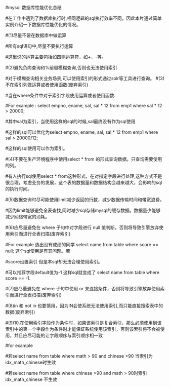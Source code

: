 #mysql 数据库性能优化总结

#在工作中遇到了数据库执行时,相同逻辑的sql执行效率不同，因此本片通过简单实例介绍一下数据库性能优化的情况。

#(1)尽量不要在数据库中做运算

#所有sql语句中,尽量不要执行运算

#这里说的运算主要包括如四则运算符，如+，-等。

#(2)避免负向查询和%前缀模糊查询,否则也无法使用索引

 #对于模糊查询相关业务场景,可以使用索引的形式通过solr等工具进行查询。
#(3)不在索引列做运算或者使用函数(废弃索引)

#当在where条件中对于索引字段使用运算或者使用函数.

#For example : select empno, ename, sal, sal * 12 from emp1 where sal * 12 > 20000;

#其中sal为索引，当使用这样的sql的时候,sal最终没有作为sql使用

#这样的sql可以优化为select empno, ename, sal, sal * 12 from emp1 where sal > 20000/12;

#这样的sql使用可以作为索引。

#(4)不要在生产环境程序中使用select * from 的形式查询数据。只查询需要使用的列。

#有人执行sql使用select * from这种形式，在对指定字段进行处理,这种方式不是很合理，考虑业务的发展，这个表的数据量和数据结构会越来越大，会影响的sql的执行时间。

#(5)数据查询时尽可能使用limit减少返回的行数，减少数据传输时间和带宽浪费。

#因为limit能够避免全表查找,同时减少sql存储mysql的缓存数据。数据量少能够减少网络带宽的消耗。

#(6)应尽量避免在 where 子句中对字段进行 null 值判断，否则将导致引擎放弃使用索引而进行全表扫描(废弃索引)

#For example 选出没有成绩的同学 select name from table where score == null; 这个sql使用是有其问题。若

#score设置索引 但是本sql却无法合理使用索引。

#可以推荐字段default值为-1 这样sql就变成了 select name from table where score == -1.

#(7)应尽量避免在 where 子句中使用 or 来连接条件，否则将导致引擎放弃使用索引而进行全表扫描(废弃索引)

#(8)in 和 not in 也要慎用，因为IN会使系统无法使用索引,而只能直接搜索表中的数据(废弃索引)

#(9)10.在使用索引字段作为条件时，如果该索引是复合索引，那么必须使用到该索引中的第一个字段作为条件时才能保证系统使用该索引，否则该索引将不会被使用，并且应尽可能的让字段顺序与索引顺序相一致

#for example 

#若select name from table where math > 90 and chinese >90 当索引为idx_math_chinese时生效 

#若select name from table where chinese >90 and math > 90时索引idx_math_chinese 不生效
